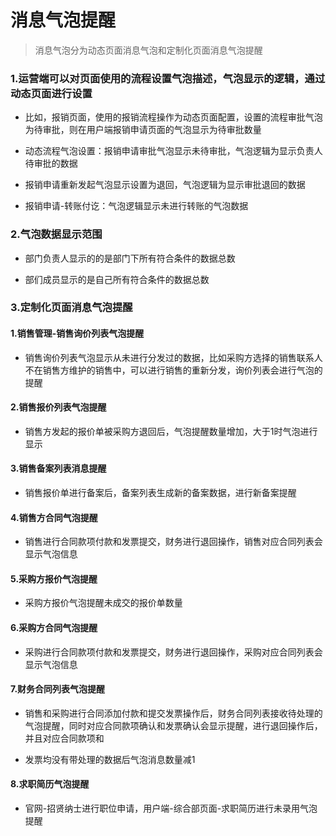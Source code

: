 # 消息气泡提醒

> 消息气泡分为动态页面消息气泡和定制化页面消息气泡提醒


### 1.运营端可以对页面使用的流程设置气泡描述，气泡显示的逻辑，通过动态页面进行设置

* 比如，报销页面，使用的报销流程操作为动态页面配置，设置的流程审批气泡为待审批，则在用户端报销申请页面的气泡显示为待审批数量

* 动态流程气泡设置：报销申请审批气泡显示未待审批，气泡逻辑为显示负责人待审批的数据

* 报销申请重新发起气泡显示设置为退回，气泡逻辑为显示审批退回的数据

* 报销申请-转账付讫：气泡逻辑显示未进行转账的气泡数据



### 2.气泡数据显示范围

* 部门负责人显示的的是部门下所有符合条件的数据总数

* 部们成员显示的是自己所有符合条件的数据总数


### 3.定制化页面消息气泡提醒

#### 1.销售管理-销售询价列表气泡提醒

* 销售询价列表气泡显示从未进行分发过的数据，比如采购方选择的销售联系人不在销售方维护的销售中，可以进行销售的重新分发，询价列表会进行气泡的提醒

#### 2.销售报价列表气泡提醒

* 销售方发起的报价单被采购方退回后，气泡提醒数量增加，大于1时气泡进行显示

#### 3.销售备案列表消息提醒

* 销售报价单进行备案后，备案列表生成新的备案数据，进行新备案提醒

#### 4.销售方合同气泡提醒

* 销售进行合同款项付款和发票提交，财务进行退回操作，销售对应合同列表会显示气泡信息

#### 5.采购方报价气泡提醒

* 采购方报价气泡提醒未成交的报价单数量

#### 6.采购方合同气泡提醒

* 采购进行合同款项付款和发票提交，财务进行退回操作，采购对应合同列表会显示气泡信息

#### 7.财务合同列表气泡提醒

* 销售和采购进行合同添加付款和提交发票操作后，财务合同列表接收待处理的气泡提醒，同时对应合同款项确认和发票确认会显示提醒，进行退回操作后，并且对应合同款项和

* 发票均没有带处理的数据后气泡消息数量减1

#### 8.求职简历气泡提醒

* 官网-招贤纳士进行职位申请，用户端-综合部页面-求职简历进行未录用气泡提醒

















